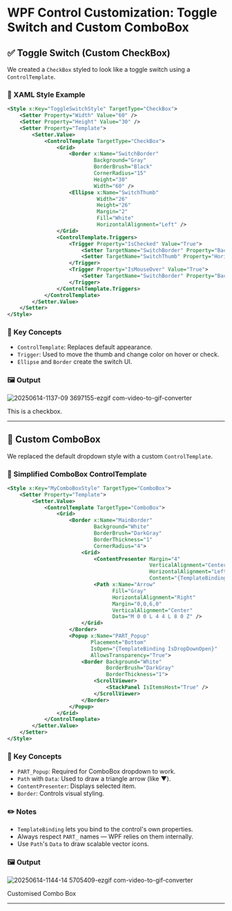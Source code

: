 
# WPF Control Customization: Toggle Switch and Custom ComboBox

## ✅ Toggle Switch (Custom CheckBox)

We created a `CheckBox` styled to look like a toggle switch using a `ControlTemplate`.

### 🔧 XAML Style Example

```xml
<Style x:Key="ToggleSwitchStyle" TargetType="CheckBox">
    <Setter Property="Width" Value="60" />
    <Setter Property="Height" Value="30" />
    <Setter Property="Template">
        <Setter.Value>
            <ControlTemplate TargetType="CheckBox">
                <Grid>
                    <Border x:Name="SwitchBorder"
                            Background="Gray"
                            BorderBrush="Black"
                            CornerRadius="15"
                            Height="30"
                            Width="60" />
                    <Ellipse x:Name="SwitchThumb"
                             Width="26"
                             Height="26"
                             Margin="2"
                             Fill="White"
                             HorizontalAlignment="Left" />
                </Grid>
                <ControlTemplate.Triggers>
                    <Trigger Property="IsChecked" Value="True">
                        <Setter TargetName="SwitchBorder" Property="Background" Value="MediumSeaGreen" />
                        <Setter TargetName="SwitchThumb" Property="HorizontalAlignment" Value="Right" />
                    </Trigger>
                    <Trigger Property="IsMouseOver" Value="True">
                        <Setter TargetName="SwitchBorder" Property="Background" Value="LightGreen" />
                    </Trigger>
                </ControlTemplate.Triggers>
            </ControlTemplate>
        </Setter.Value>
    </Setter>
</Style>
```

### 🧠 Key Concepts

- `ControlTemplate`: Replaces default appearance.
- `Trigger`: Used to move the thumb and change color on hover or check.
- `Ellipse` and `Border` create the switch UI.

### 🖼️ Output
![20250614-1137-09 3697155-ezgif com-video-to-gif-converter](https://github.com/user-attachments/assets/26746739-1b07-401c-8938-042d2bef1fce)


This is a checkbox.

---

## 🔽 Custom ComboBox

We replaced the default dropdown style with a custom `ControlTemplate`.

### 🔧 Simplified ComboBox ControlTemplate

```xml
<Style x:Key="MyComboBoxStyle" TargetType="ComboBox">
    <Setter Property="Template">
        <Setter.Value>
            <ControlTemplate TargetType="ComboBox">
                <Grid>
                    <Border x:Name="MainBorder"
                            Background="White"
                            BorderBrush="DarkGray"
                            BorderThickness="1"
                            CornerRadius="4">
                        <Grid>
                            <ContentPresenter Margin="4"
                                              VerticalAlignment="Center"
                                              HorizontalAlignment="Left"
                                              Content="{TemplateBinding SelectionBoxItem}" />
                            <Path x:Name="Arrow"
                                  Fill="Gray"
                                  HorizontalAlignment="Right"
                                  Margin="0,0,6,0"
                                  VerticalAlignment="Center"
                                  Data="M 0 0 L 4 4 L 8 0 Z" />
                        </Grid>
                    </Border>
                    <Popup x:Name="PART_Popup"
                           Placement="Bottom"
                           IsOpen="{TemplateBinding IsDropDownOpen}"
                           AllowsTransparency="True">
                        <Border Background="White"
                                BorderBrush="DarkGray"
                                BorderThickness="1">
                            <ScrollViewer>
                                <StackPanel IsItemsHost="True" />
                            </ScrollViewer>
                        </Border>
                    </Popup>
                </Grid>
            </ControlTemplate>
        </Setter.Value>
    </Setter>
</Style>
```

### 🧠 Key Concepts

- `PART_Popup`: Required for ComboBox dropdown to work.
- `Path` with `Data`: Used to draw a triangle arrow (like ▼).
- `ContentPresenter`: Displays selected item.
- `Border`: Controls visual styling.

### ✏️ Notes

- `TemplateBinding` lets you bind to the control's own properties.
- Always respect `PART_` names — WPF relies on them internally.
- Use `Path`'s `Data` to draw scalable vector icons.

### 🖼️ Output
![20250614-1144-14 5705409-ezgif com-video-to-gif-converter](https://github.com/user-attachments/assets/89554c98-cd4f-45df-966b-086c076a3f88)


Customised Combo Box

---
